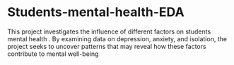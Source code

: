 # Students-mental-health-EDA
This project investigates the influence of different factors on students mental health .  By examining data on depression, anxiety, and isolation, the project seeks to uncover patterns that may reveal how these factors contribute to mental well-being
